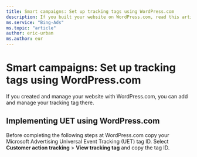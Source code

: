 ```yaml
---
title: Smart campaigns: Set up tracking tags using WordPress.com
description: If you built your website on WordPress.com, read this article to learn how to set up tracking tags on it.
ms.service: "Bing-Ads"
ms.topic: "article"
author: eric-urban
ms.author: eur
---
```


# Smart campaigns: Set up tracking tags using WordPress.com

If you created and manage your website with WordPress.com, you can add and manage your tracking tag there.

## Implementing UET using WordPress.com

Before completing the following steps at WordPress.com copy your Microsoft Advertising  Universal Event Tracking (UET) tag ID. Select **Customer action tracking** > **View tracking tag** and copy the tag ID.


